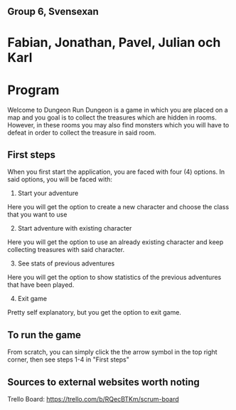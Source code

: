 ## Group 6, Svensexan
# Fabian, Jonathan, Pavel, Julian och Karl

# Program

Welcome to Dungeon Run
Dungeon is a game in which you are placed on a map and you goal is to collect the treasures which are hidden in rooms. However, in these rooms you may also find monsters which you will have to defeat in order to collect the treasure in said room.

## First steps

When you first start the application, you are faced with four (4) options.
In said options, you will be faced with:

1. Start your adventure

Here you will get the option to create a new character and choose the class that you want to use

2. Start adventure with existing character

Here you will get the option to use an already existing character and keep collecting treasures with said character.

3. See stats of previous adventures

Here you will get the option to show statistics of the previous adventures that have been played.

4. Exit game

Pretty self explanatory, but you get the option to exit game.

## To run the game

From scratch, you can simply click the the arrow symbol in the top right corner, then see steps 1-4 in "First steps"

## Sources to external websites worth noting

Trello Board: https://trello.com/b/RQecBTKm/scrum-board



